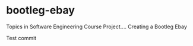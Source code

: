 # bootleg-ebay
Topics in Software Engineering Course Project.... Creating a Bootleg Ebay


Test commit